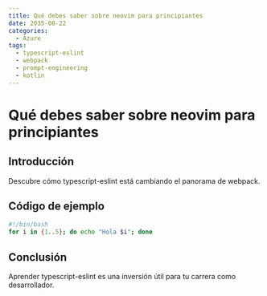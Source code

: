 ```yaml
---
title: Qué debes saber sobre neovim para principiantes
date: 2035-08-22
categories:
  - Azure
tags:
  - typescript-eslint
  - webpack
  - prompt-engineering
  - kotlin
---
```


# Qué debes saber sobre neovim para principiantes

## Introducción

Descubre cómo typescript-eslint está cambiando el panorama de webpack.

## Código de ejemplo

```bash
#!/bin/bash
for i in {1..5}; do echo "Hola $i"; done
```

## Conclusión

Aprender typescript-eslint es una inversión útil para tu carrera como desarrollador.